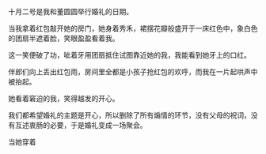 十月二号是我和董圆圆举行婚礼的日期。

当我拿着红包敲开她的房门，她身着秀禾，裙摆花瓣般盛开于一床红色中，象白色的团扇半遮着脸，笑眼盈盈看着我。

这一笑便破了功，呲着牙用团扇抵住试图靠近她的我，我能看到她牙上的口红。

伴郎们向上丢出红包雨，房间里全都是小孩子抢红包的欢呼，而我在一片起哄声中被抬起。

她看着窘迫的我，笑得越发的开心。

我们都希望婚礼的主题是开心，所以删除了所有煽情的环节，没有父母的祝词，没有互述衷肠的必要，于是婚礼变成一场聚会。

当她穿着



